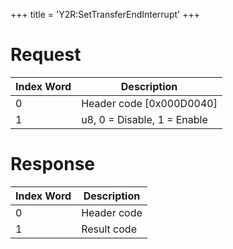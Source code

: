 +++
title = 'Y2R:SetTransferEndInterrupt'
+++

# Request

| Index Word | Description                 |
|------------|-----------------------------|
| 0          | Header code \[0x000D0040\]  |
| 1          | u8, 0 = Disable, 1 = Enable |

# Response

| Index Word | Description |
|------------|-------------|
| 0          | Header code |
| 1          | Result code |

